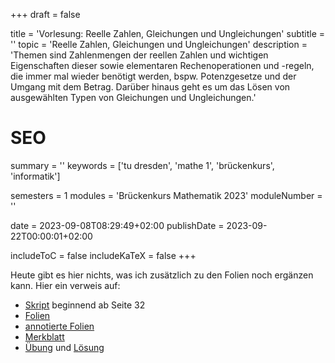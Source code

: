 +++
draft = false

title = 'Vorlesung: Reelle Zahlen, Gleichungen und Ungleichungen'
subtitle = ''
topic = 'Reelle Zahlen, Gleichungen und Ungleichungen'
description = 'Themen sind Zahlenmengen der reellen Zahlen und wichtigen Eigenschaften dieser sowie elementaren Rechenoperationen und -regeln, die immer mal wieder benötigt werden, bspw. Potenzgesetze und der Umgang mit dem Betrag. Darüber hinaus geht es um das Lösen von ausgewählten Typen von Gleichungen und Ungleichungen.'

# SEO
summary = ''
keywords = ['tu dresden', 'mathe 1', 'brückenkurs', 'informatik']

semesters = 1
modules = 'Brückenkurs Mathematik 2023'
moduleNumber = ''

date = 2023-09-08T08:29:49+02:00
publishDate = 2023-09-22T00:00:01+02:00

includeToC = false
includeKaTeX = false
+++

Heute gibt es hier nichts, was ich zusätzlich zu den Folien noch ergänzen kann. Hier ein verweis auf:

* [Skript](/university/brückenkurs-mathe-skript-01-02.pdf) beginnend ab Seite 32
* [Folien](/university/brückenkurs-mathe-folien-02.pdf)
* [annotierte Folien](/university/brückenkurs-mathe-folien-02-annot.pdf)
* [Merkblatt](/university/brückenkurs-mathe-merkblatt-02.pdf)
* [Übung](/university/brückenkurs-mathe-übung-02.pdf) und [Lösung](brückenkurs-mathe-lösung-02.pdf)
